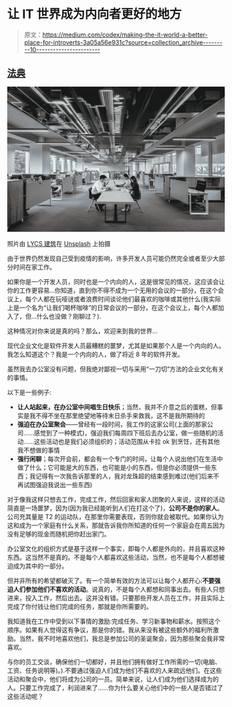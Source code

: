 # 让 IT 世界成为内向者更好的地方

> 原文：<https://medium.com/codex/making-the-it-world-a-better-place-for-introverts-3a05a56e931c?source=collection_archive---------10----------------------->

## [法典](http://medium.com/codex)

![](img/7116544be361935e52d0aaa069957634.png)

照片由 [LYCS 建筑](https://unsplash.com/@lycs?utm_source=medium&utm_medium=referral)在 [Unsplash](https://unsplash.com?utm_source=medium&utm_medium=referral) 上拍摄

由于世界仍然发现自己受到疫情的影响，许多开发人员可能仍然完全或者至少大部分时间在家工作。

如果你是一个开发人员，同时也是一个内向的人，这是很常见的情况，这应该会让你的工作更容易…你知道，直到你不得不成为一个无用的会议的一部分，在这个会议上，每个人都在玩哑谜或者浪费时间谈论他们最喜欢的咖啡或其他什么(我实际上是一个名为“让我们喝杯咖啡”的日常会议的一部分，在这个会议上，每个人都加入了，但…什么也没做？刚聊过？).

这种情况对你来说是真的吗？那么，欢迎来到我的世界…

现代企业文化是软件开发人员最糟糕的噩梦，尤其是如果那个人是一个内向的人。我怎么知道这个？我是一个内向的人，做了将近 8 年的软件开发。

虽然我去办公室没有问题，但我绝对鄙视一切与采用“一刀切”方法的企业文化有关的事情。

以下是一些例子:

*   **让人站起来，在办公室中间唱生日快乐**；当然，我并不介意之后的蛋糕，但事实是我不得不坐在那里绝望地等待末日杀手来救我，这不是我所期待的
*   **强迫在办公室聚会**——曾经有一段时间，我工作的这家公司(上面的那家公司……感觉到了一种模式)，强迫我们每周四下班后去办公室，做一些随机的活动……这些活动也是我们必须组织的；活动范围从卡拉 ok 到烹饪，还有其他我不想做的事情
*   **强行闲聊**；每次开会前，都会有一个专门的时间，让每个人说出他们在生活中做了什么；它可能是大的东西，也可能是小的东西，但是你必须提供一些东西；我记得有一次我告诉那里的人，我对龙珠超的结束感到难过(他们后来不再试图强迫我说出一些东西)

对于像我这样只想去工作，完成工作，然后回家和家人团聚的人来说，这样的活动简直是一场噩梦，因为(因为我已经能听到人们在打这个了)，**公司不是你的家人**。公司充其量是 T2 的运动队，在那里你需要表现，否则你就会被取代。如果你认为这和成为一个家庭有什么关系，那就告诉我你所知道的任何一个家庭会在周五因为没有足够的现金而随机把你赶出家门。

办公室文化的组织方式是基于这样一个事实，即每个人都是外向的，并且喜欢这种东西。这当然不是真的。不是每个人都喜欢这些活动，当然，也不是每个人都想被迫成为其中的一部分。

但并非所有的希望都破灭了。有一个简单有效的方法可以让每个人都开心:**不要强迫人们参加他们不喜欢的活动**。说真的，不是每个人都想和同事出去。有些人只想进来，投入工作，然后出去。这并没有错。只要那些开发人员在工作，并且实际上完成了你付钱让他们完成的任务，那就是你所需要的。

我知道我在工作中受到以下事情的激励:完成任务、学习新事物和薪水。按照这个顺序。如果有人觉得这有争议，那是你的错。我从来没有被这些额外的福利所激励。当然，我不时地喜欢他们，我总是参加公司的圣诞聚会，因为那些聚会我非常喜欢。

与你的员工交谈，确保他们一切都好，并且他们拥有做好工作所需的一切(电脑、工资、任务说明等)。).不要通过强迫人们成为他们不喜欢的人来疏远他们。在这些活动和聚会中，他们将成为公司的一员。简单来说，让人们成为他们选择成为的人。只要工作完成了，利润进来了……你为什么要关心他们中的一些人是否错过了这些活动呢？